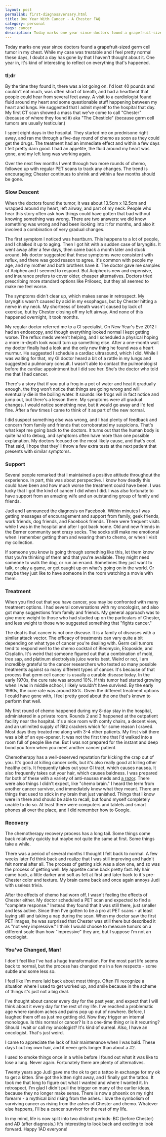 ```yaml
---
layout: post
permalink: first-diagnosaversary.html
title: One Year With Cancer - A Chester FAQ
category: personal
tags: cancer
description: Today marks one year since doctors found a grapefruit-sized germ cell tumor in my chest. While my case was treatable and I feel pretty normal these days, I doubt a day has gone by that I haven't thought about it. One year in, it's kind of interesting to reflect on everything that's happened.
---
```


Today marks one year since doctors found a grapefruit-sized germ cell tumor in my chest.
While my case was treatable and I feel pretty normal these days, I doubt a day has gone
by that I haven't thought about it. One year in, it's kind of interesting to reflect
on everything that's happened.

### tl;dr

By the time they found it, there was a lot going on. I'd lost 40 pounds and couldn't
eat much, was often short of breath, and had a heartbeat that people could hear from
several feet away. A visit to a cardiologist found fluid around my heart and some
questionable stuff happening between my heart and lungs. He suggested that I admit
myself to the hospital that day. My first CT scan showed a mass that we've come to
call "Chester" (because of where they found it) aka "The Chesticle" (because germ
  cell tumors are usually testicular.)

I spent eight days in the hospital. They started me on prednisone right away, and
ran me through a five-day round of chemo as soon as they could get the drugs. The
treatment had an immediate effect and within a few days I felt pretty darn good. I
had an appetite, the fluid around my heart was gone, and my left lung was working again.

Over the next few months I went through two more rounds of chemo, followed up with
regular PET scans to track any changes. The trend is encouraging; Chester continues
to shrink and within a few months should be gone.

### Slow Descent

When the doctors found the tumor, it was about 13.5cm x 12.5cm and wrapped around my
heart, left airway, and part of my neck. People who hear this story often ask how
things could have gotten that bad without knowing something was wrong. There are
two answers: we did know something was wrong and had been looking into it for months,
and also it involved a combination of very gradual changes.

The first symptom I noticed was heartburn. This happens to a lot of people, and I
chalked it up to aging. Then I got hit with a sudden case of laryngitis. It went away
after a few days, then came back a month later and stuck around. My doctor suggested
that these symptoms were consistent with reflux, and there was good reason to agree.
It's common with people my age, and my mother and both brothers have it.  The doctor
gave me samples of Aciphex and I seemed to respond. But Aciphex is new and expensive,
and insurance prefers to cover older, cheaper alternatives. Doctors tried prescribing
more standard options like Prilosec, but they all seemed to make me feel worse.

The symptoms didn't clear up, which makes sense in retrospect. My laryngitis wasn't
caused by acid in my esophagus, but by Chester hitting a nerve in my neck. My shortness
of breath wasn't caused by lack of exercise, but by Chester closing off my left airway.
And none of this happened overnight, it took months.

My regular doctor referred me to a GI specialist. On New Year's Eve 2012 I had an
endoscopy, and though everything looked normal I kept getting worse. The reflux meds
weren't helping, and I scheduled a physical hoping a more in-depth look would turn up
something else. After a one-month wait my doctor finally had a look and the only new
thing he found was a heart murmur. He suggested I schedule a cardiac ultrasound,
which I did. While I was waiting for that, my GI doctor heard a bit of a rattle in
my lungs and suggested a pulmonary consult. I wasn't able to contact the pulmonologist
before the cardiac appointment but I did see her. She's the doctor who told me that
I had cancer.

There's a story that if you put a frog in a pot of water and heat it gradually enough,
the frog won't notice that things are going wrong and will eventually die in the
boiling water. It sounds like frogs will in fact notice and jump out, but there's a
lesson there. My symptoms were all gradual changes. I would notice something new,
but it would go away and I'd feel fine. After a few times I came to think of it as
part of the new normal.

I did suspect something else was wrong, and I had plenty of feedback and concern from
family and friends that corroborated my suspicions. That's what kept me going back
to the doctors. It turns out that the human body is quite hard to debug, and symptoms
often have more than one possible explanation. My doctors focused on the most likely
cause, and that's cool. That said, I hope that they'll throw a few extra tests at
the next patient that presents with similar symptoms.

### Support

Several people remarked that I maintained a positive attitude throughout the experience.
In part, this was about perspective. I know how deadly this could have been and how
much worse the treatment could have been. I was lucky that I got the kind of cancer
I did when I did. I was also fortunate to have support from an amazing wife and an
outstanding group of family and friends.

Judi and I announced the diagnosis on Facebook. Within minutes I was getting messages
of encouragement and support from family, geek friends, work friends, dog friends,
and Facebook friends. There were frequent visits while I was in the hospital and
after I got back home. Old and new friends in the Berner community sent crazy socks.
The socks still make me emotional when I remember getting them and wearing them to
chemo, or when I visit my collection.

If someone you know is going through something like this, let them know that you're
thinking of them and that you're available. They might need someone to walk the dog,
or run an errand. Sometimes they just want to talk, or play a game, or get caught up
on what's going on in the world. Or maybe they just like to have someone in the room
watching a movie with them.

### Treatment

When you find out that you have cancer, you may be confronted with many treatment
options. I had several conversations with my oncologist, and also got many suggestions
from family and friends. My general approach was to give more weight to those who
had studied up on the particulars of Chester, and less weight to those who suggested
something that "fights cancer."

The deal is that cancer is not one disease. It is a family of diseases with a similar
attack vector. The efficacy of treatments can vary quite a bit depending on what type
of cancer you're dealing with. Germ cell tumors tend to respond well to the chemo
cocktail of Bleomycin, Etoposide, and Cisplatin. It's weird that someone figured out
that a combination of mold, tree sap, and platinum electrolysis juice works best.
Weird or not, I am incredibly grateful to the cancer researchers who tested so many
possible treatments against so many different types of cancer. It's because of that
process that germ cell cancer is usually a curable disease today. In the early 1970s,
the cure rate was around 10%. If this tumor had started growing when I was in middle
school, I likely wouldn't have survived. By the early 1980s, the cure rate was around
85%. Given the different treatment options I could have gone with, I feel pretty good
about the one that's known to perform that well.

My first round of chemo happened during my 8-day stay in the hospital, administered
in a private room. Rounds 2 and 3 happened at the outpatient facility near the hospital.
It's a nice room with comfy chairs, a decent view, and an unlimited supply of Ritz
crackers which for some reason I craved. Most days they treated me along with 3-4
other patients. My first visit there was a bit of an eye-opener. It was not the first
time that I'd walked into a room full of people like me. But I was not prepared for
the instant and deep bond you form when you meet another cancer patient.

Chemotherapy has a well-deserved reputation for kicking the crap out of you. It's
good at killing cancer cells, but it's also really good at killing other healthy
cells. It frequently takes out your GI tract, which causes nausea. It also frequently
takes out your hair, which causes baldness. I was prepared for both of these with
a variety of anti-nausea meds and [a razor](http://nickh.hengeveld.com/dwi.gif).
There were also things I didn't expect, like "chemo brain." I heard the term from
another cancer survivor, and immediately knew what they meant. There are things that
used to stick in my brain that just vanished. Things that I know were in there and
should be able to recall, but found myself completely unable to do so. At least
there were computers and tablets and smart phones all over the place, and I did
remember how to Google.

### Recovery

The chemotherapy recovery process has a long tail. Some things come back relatively
quickly but maybe not quite the same at first. Some things take a while.

There was a period of several months I thought I felt back to normal. A few weeks
later I'd think back and realize that I was still improving and hadn't felt normal
after all. The process of getting sick was a slow one, and so was the process of
getting well. My appetite came back pretty fast. My hair came back, a little darker
and soft as felt at first and later back to it's pre-Chester color and texture. My
brain came back and once again annoys Judi with useless trivia.

After the effects of chemo had worn off, I wasn't feeling the effects of Chester
either. My doctor scheduled a PET scan and expected to find a "complete response."
Instead they found that it was still there, just smaller and less active. Since then
I've gotten to be a pro at PET scans - at least laying still and taking a nap during
the scan. When my doctor saw the first PET images, he was surprised that Chester was
still there but described it as "not very impressive." I think I would choose to
measure tumors on a different scale than how "impressive" they are, but I suppose
I'm not an oncologist.

### You've Changed, Man!

I don't feel like I've had a huge transformation. For the most part life seems back
to normal, but the process has changed me in a few respects - some subtle and some
less so.

I feel like I'm more laid back about most things. Often I'll recognize a situation
where I used to get worked up, and smile because in the scheme of things it's just
not a big deal.

I've thought about cancer every day for the past year, and expect that I will think
about it every day for the rest of my life. I've reached a problematic age where
random aches and pains pop up out of nowhere. Before, I laughed them off as just me
getting old. Now they trigger an internal monologue. Is this normal or cancer? Is
it a one-time thing or is it recurring? Should I wait or call my oncologist? It's
kind of surreal. Also, I have an oncologist. That's just weird.

I came to appreciate the lack of hair maintenance when I was bald. These days I cut
my own hair, and it never gets longer than about a #2.

I used to smoke things once in a while before I found out what it was like to lose
a lung. Never again. Fortunately there are plenty of alternatives.

Twenty years ago Judi gave me the ok to get a tattoo in exchange for my ok to get a
kitten. She got the kitten right away, and I finally got the tattoo. It took me that
long to figure out what I wanted and where I wanted it. In retrospect, I'm glad I
didn't pull the trigger on many of the earlier ideas, because they no longer make
sense. There is now a phoenix on my right forearm - a mythical bird rising from the
ashes. I love the symbolism of surviving cancer as rising from the ashes of Chester
and chemo. Whatever else happens, I'll be a cancer survivor for the rest of my life.

In my mind, life is now split into two distinct periods: BC (before Chester) and
AD (after diagnosis.) It's interesting to look back and exciting to look forward.
Happy 1AD everyone!

